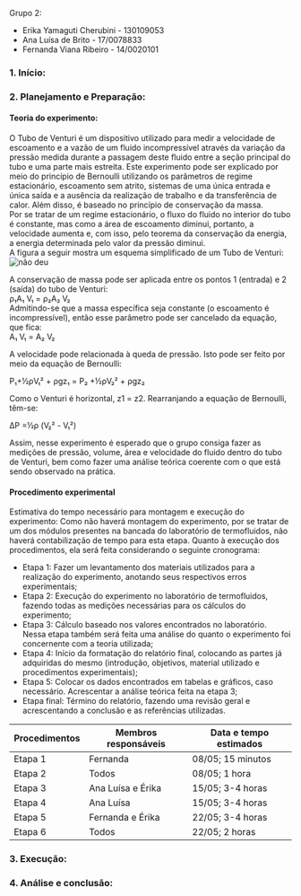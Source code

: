 Grupo 2:
- Erika Yamaguti Cherubini - 130109053
- Ana Luísa de Brito - 17/0078833
- Fernanda Viana Ribeiro - 14/0020101

### 1.	Início:

### 2.	Planejamento e Preparação:

#### Teoria do experimento:   
O Tubo de Venturi é um dispositivo utilizado para medir a velocidade de escoamento e a vazão de um fluido incompressível através da variação da pressão medida durante a passagem deste fluido entre a seção principal do tubo e uma parte mais estreita. Este experimento pode ser explicado por meio do princípio de Bernoulli utilizando os parâmetros de regime estacionário, escoamento sem atrito, sistemas de uma única entrada e única saída e a ausência da realização de trabalho e da transferência de calor. Além disso, é baseado no princípio de conservação da massa.  
Por se tratar de um regime estacionário, o fluxo do fluido no interior do tubo é constante, mas como a área de escoamento diminui, portanto, a velocidade aumenta e, com isso, pelo teorema da conservação da energia, a energia determinada pelo valor da pressão diminui.  
A figura a seguir mostra um esquema simplificado de um Tubo de Venturi:    
![não deu](https://i.imgur.com/so7eiTM.png)  

A conservação de massa pode ser aplicada entre os pontos 1 (entrada) e 2 (saída) do tubo de Venturi:  
 	ρ₁A₁ V₁ = ρ₂A₂ V₂    
Admitindo-se que a massa específica seja constante (o escoamento é incompressível), então esse parâmetro pode ser cancelado da equação, que fica:  
  A₁ V₁ = A₂ V₂   
          
A velocidade pode relacionada à queda de pressão. Isto pode ser feito por meio da equação de Bernoulli:

  P₁+½ρV₁² + ρgz₁ = P₂ +½ρV₂² + ρgz₂

Como o Venturi é horizontal, z1 = z2. Rearranjando a equação de Bernoulli, têm-se: 
        
  ΔP =½ρ (V₂² - V₁²) 

Assim, nesse experimento é esperado que o grupo consiga fazer as medições de pressão, volume, área e velocidade do fluido dentro do tubo de Venturi, bem como fazer uma análise teórica coerente com o que está sendo observado na prática. 

#### Procedimento experimental

Estimativa do tempo necessário para montagem e execução do experimento:
Como não haverá montagem do experimento, por se tratar de um dos módulos presentes na bancada do laboratório de termofluidos, não haverá contabilização de tempo para esta etapa. Quanto à execução dos procedimentos, ela será feita considerando o seguinte cronograma:
- Etapa 1: Fazer um levantamento dos materiais utilizados para a realização do experimento, anotando seus respectivos erros experimentais;
- Etapa 2: Execução do experimento no laboratório de termofluidos, fazendo todas as medições necessárias para os cálculos do experimento;
- Etapa 3: Cálculo baseado nos valores encontrados no laboratório. Nessa etapa também será feita uma análise do quanto o experimento foi concernente com a teoria utilizada;
- Etapa 4: Início da formatação do relatório final, colocando as partes já adquiridas do mesmo (introdução, objetivos, material utilizado e procedimentos experimentais);
- Etapa 5: Colocar os dados encontrados em tabelas e gráficos, caso necessário. Acrescentar a análise teórica feita na etapa 3;
- Etapa final: Término do relatório, fazendo uma revisão geral e acrescentando a conclusão e as referências utilizadas.



|Procedimentos|Membros responsáveis|Data e tempo estimados|
|-------|-----------|---------|
|Etapa 1|Fernanda|08/05; 15 minutos|
|Etapa 2|Todos|08/05; 1 hora|
|Etapa 3|Ana Luísa e Érika|15/05; 3-4 horas|
|Etapa 4|Ana Luísa|15/05; 3-4 horas|
|Etapa 5|Fernanda e Érika|22/05; 3-4 horas|
|Etapa 6|Todos|22/05; 2 horas|

### 3.	Execução:

### 4.	Análise e conclusão:
